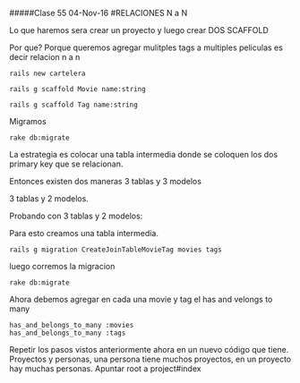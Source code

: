 #####Clase 55
04-Nov-16
#RELACIONES N a N

Lo que haremos sera crear un proyecto y luego crear DOS SCAFFOLD

Por que? Porque queremos agregar mulitples tags a multiples peliculas es decir relacion n a n

	rails new cartelera

	rails g scaffold Movie name:string

	rails g scaffold Tag name:string

Migramos

	rake db:migrate

La estrategia es colocar una tabla intermedia donde se coloquen los dos primary key que se relacionan.

Entonces existen dos maneras
3 tablas y 3 modelos

3 tablas y 2 modelos.

Probando con 3 tablas y 2 modelos:

Para esto creamos una tabla intermedia.

	rails g migration CreateJoinTableMovieTag movies tags

luego corremos la migracion
	
	rake db:migrate

Ahora debemos agregar en cada una movie y tag el has and velongs to many

	has_and_belongs_to_many :movies
	has_and_belongs_to_many :tags


Repetir los pasos vistos anteriormente ahora en un nuevo código que tiene.
Proyectos y personas, una persona tiene muchos proyectos, en un proyecto hay muchas personas.
Apuntar root a project#index



